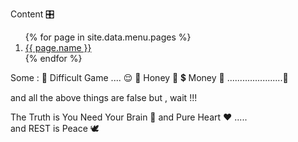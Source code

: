---
---
Content 🎛
<nav>
<ol>
{% for page in site.data.menu.pages %}
<li><a href="{{ pages.url }}" title="{{ page.title }}">{{ page.name }}</a></li>
{% endfor %}
</ol>
</nav>
Some :
🥌 Difficult Game .... 😌
🐝 Honey 🍯
💲 Money 🤑
......................🥰

and all the above things are false
  but , wait !!!

The Truth is You Need Your Brain 🧠
                                    and
                                         Pure Heart ❤
                                                        .....   
                                                                and
    REST is Peace 🕊                                                            
